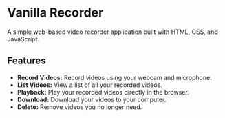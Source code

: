 # Vanilla Recorder

A simple web-based video recorder application built with HTML, CSS, and JavaScript.

## Features

*   **Record Videos:** Record videos using your webcam and microphone.
*   **List Videos:** View a list of all your recorded videos.
*   **Playback:** Play your recorded videos directly in the browser.
*   **Download:** Download your videos to your computer.
*   **Delete:** Remove videos you no longer need.
